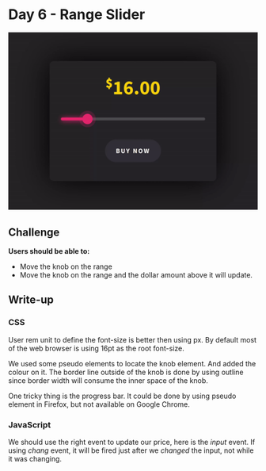 # Day 6 - Range Slider

![Advent of JavaScript](screen.gif)

## Challenge

**Users should be able to:**

-   Move the knob on the range
-   Move the knob on the range and the dollar amount above it will update.

## Write-up

### CSS

User rem unit to define the font-size is better then using px. By default most of the web browser is using 16pt as the root font-size.

We used some pseudo elements to locate the knob element. And added the colour on it.
The border line outside of the knob is done by using outline since border width will consume the inner space of the knob.

One tricky thing is the progress bar.
It could be done by using pseudo element in Firefox, but not available on Google Chrome.

### JavaScript

We should use the right event to update our price, here is the _input_ event.
If using _chang_ event, it will be fired just after we _changed_ the input, not while it was changing.
